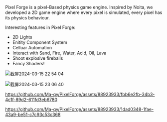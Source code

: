 Pixel Forge is a pixel-Based physics game engine. Inspired by Noita, we developed a 2D game engine where every pixel is simulated, every pixel has its physics behaviour.

Interesting features in Pixel Forge:
 - 2D Lights
 - Enitity Component System
 - Celluar Automation
 - Interact with Sand, Fire, Water, Acid, Oil, Lava
 - Shoot explosive fireballs
 - Fancy Shaders!

![截屏2024-03-15 22 54 04](https://github.com/Ma-qy/PixelForge/assets/88923933/d4055c57-6ae4-43c9-8995-09b55c4fa4fc)

![截屏2024-03-15 23 06 40](https://github.com/Ma-qy/PixelForge/assets/88923933/e441cb47-d756-428a-9419-26d46b384714)

https://github.com/Ma-qy/PixelForge/assets/88923933/fbb6e2fb-34b3-4c1f-89d2-611fd3eb6780

https://github.com/Ma-qy/PixelForge/assets/88923933/1dad0348-1fae-43a9-be51-c7c93c53c368


